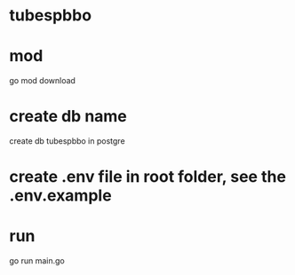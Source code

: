 ﻿# tubespbbo
# mod
go mod download
# create db name
create db tubespbbo in postgre
# create .env file in root folder, see the .env.example
# run
go run main.go
